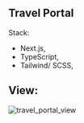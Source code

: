 ## Travel Portal

Stack: 
- Next.js,
- TypeScript,
- Tailwind/ SCSS,

## View: 

![travel_portal_view](https://github.com/mkropidlowski/travel-app/assets/16814863/76e7c763-4412-4962-803a-84b1e1ddf328)

